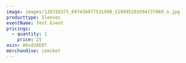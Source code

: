 ```yaml
---
image: images/120726375_697436077531898_119995202694737969_o.jpg
producttype: Sleeves
eventName: Test Event
pricings:
  - quantity: 1
    price: 25
asin: 86vdJAE0T
merchandise: comiket
---
```

